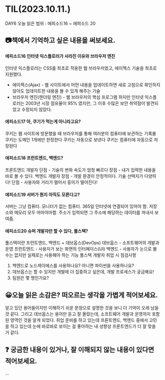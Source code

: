 # TIL(2023.10.11.)
DAY6
오늘 읽은 범위 : 에피소드16 ~ 에피소드 20

## 📷책에서 기억하고 싶은 내용을 써보세요.
#### 에피소드16 인터넷 익스플로러가 사라진 이유와 브라우저 엔진
인터넷 익스플로러는 CSS를 최초로 적용한 웹 브라우저였고, 에이젝스 기술을 최초로 지원했다.  
* 에이젝스(Ajax) - 웹 사이트에서 어떤 내용을 업데이트하면 새로 고침으로 확인하지 않아도 업데이트한 내용을 볼 수 있게 해주는 기술
* 브라우저 엔진(렌더링 엔진) - 웹 브라우저의 핵심 프로그램
하지만 인터넷 익스플로러는 2003년 시장 점유율이 95% 였지만, 그 이후 수많은 보안 취약점이 발견되었고 수정되지 않았다. 
#### 에피소드17 아, 쿠기가 먹는게 아니라고요?
쿠키는 웹 사이트에 방문했을 때 브라우저를 통해 여러분의 컴퓨터에 보관하는 기록물
쿠키는 도메인 1개에만 한정한다
쿠키는 자동으로 보낸다
쿠키는 컴퓨터에 자동으로 저장된다
#### 에피소드18 프런트엔드, 백엔드?
프론트엔드 개발자
단점 - 기술의 변화 속도가 엄청 빠르다
장점 - 내가 입력한 내용을 바로 볼 수 있다.
백엔드 개발자
장점 - 개발 환경이 안정적이다. 기술 선택지가 다양하다!
단점 - 사용자와 거리가 멀어서 흥미가 떨어진다!
#### 에피소드19 서버가 뭔지 아직도 모른다고?
서버는 그냥 컴퓨터. 모니터가 없는 컴퓨터. 365일 인터넷에 연결되어 있어야 함. 저장소와 메모리 모두 어마어마함.
주소가 입력되면 그 주소에 해당하는 데이터를 꺼내서 보여줌.
#### 에피소드20 슈퍼 개발자만 할 수 있다, 풀스택?
풀스택이란 프런트엔드, 백엔드 + 데브옵스(DevOps)
데브옵스 - 소프트웨어의 개발과 운영
프런트엔드 - 사용자가 보는 화면의 인터페이스(UI)
백엔드 - 사용자가 눈으로 볼 수는 없지만 실제로는 사용해야 하는 기능
풀스택 개발자 취업 시 점검사항
1) 백엔드로 노드제이에스를 사용하나요? 아니면 파이썬을 사용하나요?
2) 데브옵스는 할 수 있지만 개발에 더 집중하고 싶은데, 개발 프로세스가 궁금해요!
3) 팀원은 몇 명인가요?
## 😀오늘 읽은 소감은? 떠오르는 생각을 가볍게 적어보세요.
알고 있던 용어들이지만 이해하기 쉬운 문장으로 설명한 것을 보니 더 기억이 오래 남을 것 같다. 
그리고 데브옵스는 용어만 듣고 잘 몰랐는데, 소프트웨어 개발과 운영까지 포함된 영역인 것을 알게 되었다. 
취업 준비를 하고 있는데 프론트엔드, 백엔드 중에서 고민을 하고 있는데 
눈에 바로바로 보이는 걸 좋아하는 내 성향상 프론트엔드가 더 잘 맞을 거 같다.
## ❓ 궁금한 내용이 있거나, 잘 이해되지 않는 내용이 있다면 적어보세요.
...

